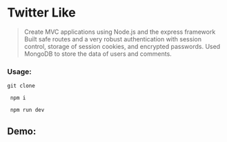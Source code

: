 # Twitter Like 

> Create MVC applications using Node.js and the express
  framework
> Built safe routes and a very robust authentication with session control, storage of
  session cookies, and encrypted passwords.
> Used MongoDB to store the data of users and comments.

### Usage:
```
git clone
```
```
 npm i   
```
```
 npm run dev   
```

## Demo:

